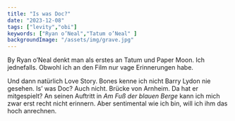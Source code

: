 ```yaml
---
title: "Is was Doc?"
date: "2023-12-08"
tags: ["levity","obi"]
keywords: ["Ryan o’Neal","Tatum o’Neal" ]
backgroundImage: "/assets/img/grave.jpg"
---
```

By Ryan o’Neal denkt man als erstes an Tatum und Paper Moon. Ich jednefalls. Obwohl ich an den Film nur vage Erinnerungen habe.

Und dann natürlich Love Story. Bones kenne ich nicht Barry Lydon nie gesehen. Is’ was Doc? Auch nicht. Brücke von Arnheim. Da hat er mitgespielt? An seinen Auftritt in *Am Fuß der blauen Berge* kann ich mich zwar erst recht nicht erinnern. Aber sentimental wie ich bin, will ich ihm das hoch anrechnen. 